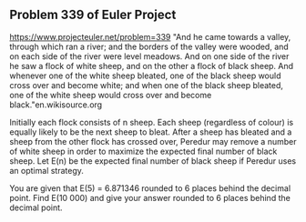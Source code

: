 ## Problem 339 of Euler Project 
https://www.projecteuler.net/problem=339
"And he came towards a valley, through which ran a river; and the borders of the valley were wooded, and on each side of the river were level meadows. And on one side of the river he saw a flock of white sheep, and on the other a flock of black sheep. And whenever one of the white sheep bleated, one of the black sheep would cross over and become white; and when one of the black sheep bleated, one of the white sheep would cross over and become black."en.wikisource.org



Initially each flock consists of n sheep. Each sheep (regardless of colour) is equally likely to be the next sheep to bleat. After a sheep has bleated and a sheep from the other flock has crossed over, Peredur may remove a number of white sheep in order to maximize the expected final number of black sheep. Let E(n) be the expected final number of black sheep if Peredur uses an optimal strategy.



You are given that E(5) = 6.871346 rounded to 6 places behind the decimal point.
Find E(10 000) and give your answer rounded to 6 places behind the decimal point.